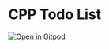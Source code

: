 # CPP Todo List
[![Open in Gitpod](https://gitpod.io/button/open-in-gitpod.svg)](https://gitpod.io/#https://github.com/GalaxyGamingBoy/cpp-todolist)
